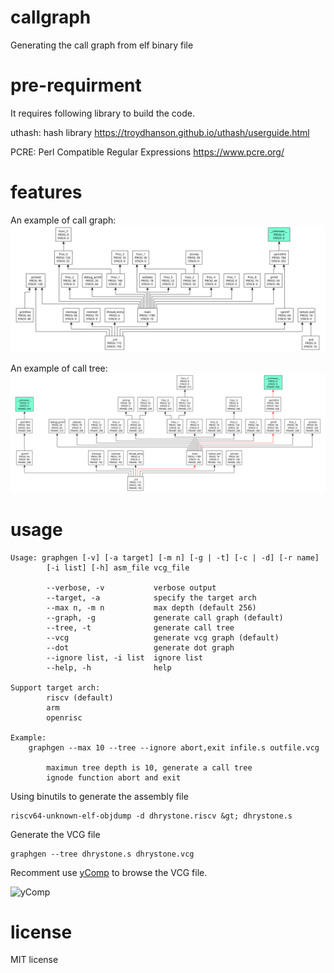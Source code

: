# callgraph
Generating the call graph from elf binary file

# pre-requirment
It requires following library to build the code.

uthash: hash library
    https://troydhanson.github.io/uthash/userguide.html

PCRE: Perl Compatible Regular Expressions
    https://www.pcre.org/

# features

An example of call graph:<br>
<img src="https://github.com/kuopinghsu/callgraph/blob/master/images/dhrystone-callgraph.svg" alt="Dhrystone Call Graph" width=640>

An example of call tree:<br>
<img src="https://github.com/kuopinghsu/callgraph/blob/master/images/dhrystone-calltree.svg" alt="Dhrystone Call Tree" width=640>

# usage
```
Usage: graphgen [-v] [-a target] [-m n] [-g | -t] [-c | -d] [-r name]
        [-i list] [-h] asm_file vcg_file

        --verbose, -v           verbose output
        --target, -a            specify the target arch
        --max n, -m n           max depth (default 256)
        --graph, -g             generate call graph (default)
        --tree, -t              generate call tree
        --vcg                   generate vcg graph (default)
        --dot                   generate dot graph
        --ignore list, -i list  ignore list
        --help, -h              help

Support target arch:
        riscv (default)
        arm
        openrisc

Example:
    graphgen --max 10 --tree --ignore abort,exit infile.s outfile.vcg

        maximun tree depth is 10, generate a call tree
        ignode function abort and exit
```

Using binutils to generate the assembly file

```
riscv64-unknown-elf-objdump -d dhrystone.riscv &gt; dhrystone.s

```

Generate the VCG file

```
graphgen --tree dhrystone.s dhrystone.vcg
```

Recomment use <A Href="https://pp.ipd.kit.edu/firm/yComp.html">yComp</A> to browse the VCG file.<br>

<img src="https://github.com/kuopinghsu/callgraph/blob/master/images/yComp.png" alt="yComp">

# license
MIT license
